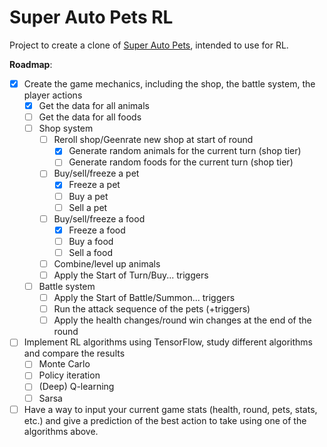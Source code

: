 # Super Auto Pets RL

Project to create a clone of [Super Auto Pets](https://teamwoodgames.com/), intended to use for RL.

**Roadmap**:

- [x] Create the game mechanics, including the shop, the battle system, the player actions
  - [x] Get the data for all animals
  - [ ] Get the data for all foods
  - [ ] Shop system
    - [ ] Reroll shop/Geenrate new shop at start of round
      - [x] Generate random animals for the current turn (shop tier)
      - [ ] Generate random foods for the current turn (shop tier)
    - [ ] Buy/sell/freeze a pet
      - [x] Freeze a pet
      - [ ] Buy a pet
      - [ ] Sell a pet
    - [ ] Buy/sell/freeze a food
      - [x] Freeze a food
      - [ ] Buy a food
      - [ ] Sell a food
    - [ ] Combine/level up animals
    - [ ] Apply the Start of Turn/Buy... triggers
  - [ ] Battle system
    - [ ] Apply the Start of Battle/Summon... triggers
    - [ ] Run the attack sequence of the pets (+triggers)
    - [ ] Apply the health changes/round win changes at the end of the round

- [ ] Implement RL algorithms using TensorFlow, study different algorithms and compare the results
  - [ ] Monte Carlo
  - [ ] Policy iteration
  - [ ] (Deep) Q-learning
  - [ ] Sarsa

- [ ] Have a way to input your current game stats (health, round, pets, stats, etc.) and give a prediction of the best action to take using one of the algorithms above.
